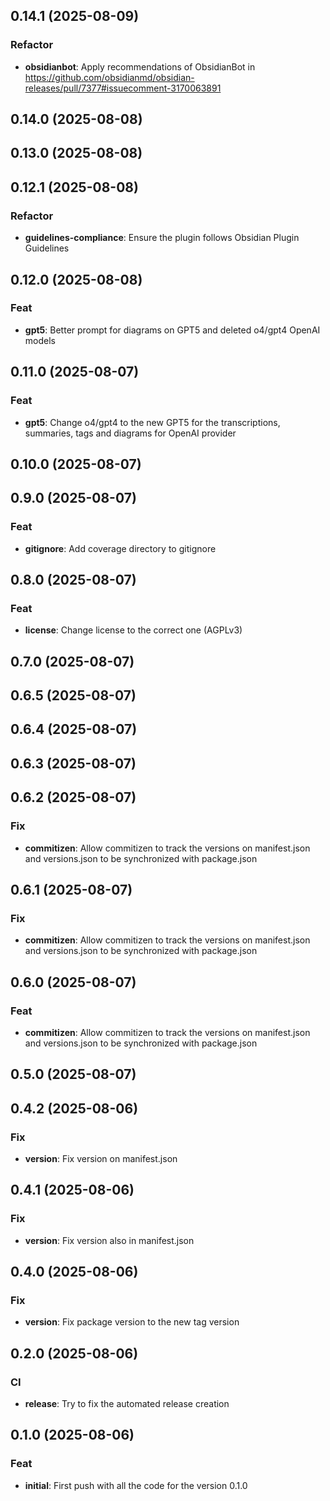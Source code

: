 ## 0.14.1 (2025-08-09)

### Refactor

- **obsidianbot**: Apply recommendations of ObsidianBot in https://github.com/obsidianmd/obsidian-releases/pull/7377#issuecomment-3170063891

## 0.14.0 (2025-08-08)

## 0.13.0 (2025-08-08)

## 0.12.1 (2025-08-08)

### Refactor

- **guidelines-compliance**: Ensure the plugin follows Obsidian Plugin Guidelines

## 0.12.0 (2025-08-08)

### Feat

- **gpt5**: Better prompt for diagrams on GPT5 and deleted o4/gpt4 OpenAI models

## 0.11.0 (2025-08-07)

### Feat

- **gpt5**: Change o4/gpt4 to the new GPT5 for the transcriptions, summaries, tags and diagrams for OpenAI provider

## 0.10.0 (2025-08-07)

## 0.9.0 (2025-08-07)

### Feat

- **gitignore**: Add coverage directory to gitignore

## 0.8.0 (2025-08-07)

### Feat

- **license**: Change license to the correct one (AGPLv3)

## 0.7.0 (2025-08-07)

## 0.6.5 (2025-08-07)

## 0.6.4 (2025-08-07)

## 0.6.3 (2025-08-07)

## 0.6.2 (2025-08-07)

### Fix

- **commitizen**: Allow commitizen to track the versions on manifest.json and versions.json to be synchronized with package.json

## 0.6.1 (2025-08-07)

### Fix

- **commitizen**: Allow commitizen to track the versions on manifest.json and versions.json to be synchronized with package.json

## 0.6.0 (2025-08-07)

### Feat

- **commitizen**: Allow commitizen to track the versions on manifest.json and versions.json to be synchronized with package.json

## 0.5.0 (2025-08-07)

## 0.4.2 (2025-08-06)

### Fix

- **version**: Fix version on manifest.json

## 0.4.1 (2025-08-06)

### Fix

- **version**: Fix version also in manifest.json

## 0.4.0 (2025-08-06)

### Fix

- **version**: Fix package version to the new tag version

## 0.2.0 (2025-08-06)

### CI

- **release**: Try to fix the automated release creation

## 0.1.0 (2025-08-06)

### Feat

- **initial**: First push with all the code for the version 0.1.0
